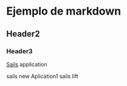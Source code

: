 # Ejemplo de markdown
## Header2
### Header3
[Sails](http://sailsjs.org) application


sails new Aplication1
sails lift
